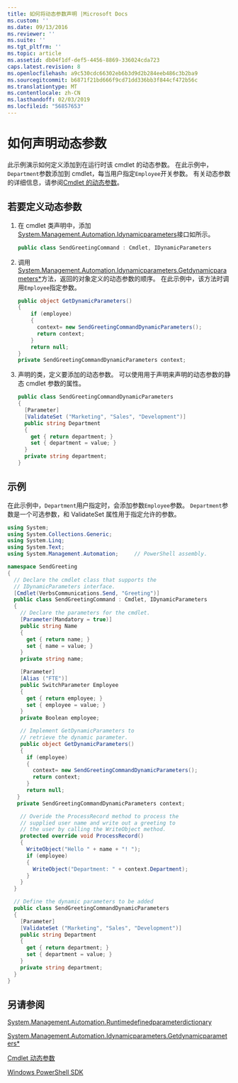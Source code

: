 ```yaml
---
title: 如何将动态参数声明 |Microsoft Docs
ms.custom: ''
ms.date: 09/13/2016
ms.reviewer: ''
ms.suite: ''
ms.tgt_pltfrm: ''
ms.topic: article
ms.assetid: db04f1df-def5-4456-8869-336024cda723
caps.latest.revision: 8
ms.openlocfilehash: a9c530cdc66302eb6b3d9d2b284eeb486c3b2ba9
ms.sourcegitcommit: b6871f21bd666f9cd71dd336bb3f844cf472b56c
ms.translationtype: MT
ms.contentlocale: zh-CN
ms.lasthandoff: 02/03/2019
ms.locfileid: "56857653"
---
```

# <a name="how-to-declare-dynamic-parameters"></a>如何声明动态参数

此示例演示如何定义添加到在运行时该 cmdlet 的动态参数。 在此示例中，`Department`参数添加到 cmdlet，每当用户指定`Employee`开关参数。 有关动态参数的详细信息，请参阅[Cmdlet 的动态参数](./cmdlet-dynamic-parameters.md)。

## <a name="to-define-dynamic-parameters"></a>若要定义动态参数

1. 在 cmdlet 类声明中，添加[System.Management.Automation.Idynamicparameters](/dotnet/api/System.Management.Automation.IDynamicParameters)接口如所示。

   ```csharp
   public class SendGreetingCommand : Cmdlet, IDynamicParameters
   ```

2. 调用[System.Management.Automation.Idynamicparameters.Getdynamicparameters*](/dotnet/api/System.Management.Automation.IDynamicParameters.GetDynamicParameters)方法，返回的对象定义的动态参数的顺序。 在此示例中，该方法时调用`Employee`指定参数。

   ```csharp
   public object GetDynamicParameters()
   {
       if (employee)
       {
         context= new SendGreetingCommandDynamicParameters();
         return context;
       }
       return null;
   }
   private SendGreetingCommandDynamicParameters context;
   ```

3. 声明的类，定义要添加的动态参数。 可以使用用于声明来声明的动态参数的静态 cmdlet 参数的属性。

   ```csharp
   public class SendGreetingCommandDynamicParameters
   {
     [Parameter]
     [ValidateSet ("Marketing", "Sales", "Development")]
     public string Department
     {
       get { return department; }
       set { department = value; }
     }
     private string department;
   }
   ```

## <a name="example"></a>示例

在此示例中，`Department`用户指定时，会添加参数`Employee`参数。 `Department`参数是一个可选参数，和 ValidateSet 属性用于指定允许的参数。

```csharp
using System;
using System.Collections.Generic;
using System.Linq;
using System.Text;
using System.Management.Automation;     // PowerShell assembly.

namespace SendGreeting
{
  // Declare the cmdlet class that supports the
  // IDynamicParameters interface.
  [Cmdlet(VerbsCommunications.Send, "Greeting")]
  public class SendGreetingCommand : Cmdlet, IDynamicParameters
  {
    // Declare the parameters for the cmdlet.
    [Parameter(Mandatory = true)]
    public string Name
    {
      get { return name; }
      set { name = value; }
    }
    private string name;

    [Parameter]
    [Alias ("FTE")]
    public SwitchParameter Employee
    {
      get { return employee; }
      set { employee = value; }
    }
    private Boolean employee;

    // Implement GetDynamicParameters to
    // retrieve the dynamic parameter.
    public object GetDynamicParameters()
    {
      if (employee)
      {
        context= new SendGreetingCommandDynamicParameters();
        return context;
      }
      return null;
   }
   private SendGreetingCommandDynamicParameters context;

    // Overide the ProcessRecord method to process the
    // supplied user name and write out a greeting to
    // the user by calling the WriteObject method.
    protected override void ProcessRecord()
    {
      WriteObject("Hello " + name + "! ");
      if (employee)
      {
        WriteObject("Department: " + context.Department);
      }
    }
  }

  // Define the dynamic parameters to be added
  public class SendGreetingCommandDynamicParameters
  {
    [Parameter]
    [ValidateSet ("Marketing", "Sales", "Development")]
    public string Department
    {
      get { return department; }
      set { department = value; }
    }
    private string department;
  }
}
```

## <a name="see-also"></a>另请参阅

[System.Management.Automation.Runtimedefinedparameterdictionary](/dotnet/api/System.Management.Automation.RuntimeDefinedParameterDictionary)

[System.Management.Automation.Idynamicparameters.Getdynamicparameters*](/dotnet/api/System.Management.Automation.IDynamicParameters.GetDynamicParameters)

[Cmdlet 动态参数](./cmdlet-dynamic-parameters.md)

[Windows PowerShell SDK](../windows-powershell-reference.md)